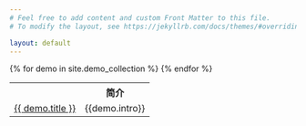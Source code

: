 ```yaml
---
# Feel free to add content and custom Front Matter to this file.
# To modify the layout, see https://jekyllrb.com/docs/themes/#overriding-theme-defaults

layout: default
---
```

<table>    <tr><th></th><th>简介</th> </tr>
{% for demo in site.demo_collection %}
<tr>
<td><a href="{{demo.url}}">          {{ demo.title }}        </a></td>
<td> {{demo.intro}} </td>
</tr>
{% endfor %}
</table>
